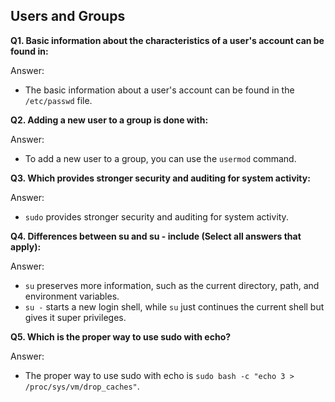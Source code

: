 ## Users and Groups

**Q1. Basic information about the characteristics of a user's account can be found in:**

Answer: 
* The basic information about a user's account can be found in the `/etc/passwd` file.

**Q2. Adding a new user to a group is done with:**

Answer: 
* To add a new user to a group, you can use the `usermod` command.

**Q3. Which provides stronger security and auditing for system activity:**

Answer: 
* `sudo` provides stronger security and auditing for system activity.

**Q4. Differences between su and su - include (Select all answers that apply):**

Answer:
* `su` preserves more information, such as the current directory, path, and environment variables.
* `su -` starts a new login shell, while `su` just continues the current shell but gives it super privileges.

**Q5. Which is the proper way to use sudo with echo?**

Answer: 
* The proper way to use sudo with echo is `sudo bash -c "echo 3 > /proc/sys/vm/drop_caches"`.




